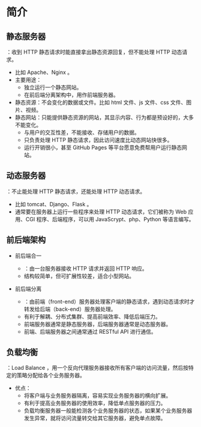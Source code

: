 # 简介

## 静态服务器

：收到 HTTP 静态请求时能直接拿出静态资源回复，但不能处理 HTTP 动态请求。
- 比如 Apache、Nginx 。
- 主要用途：
  - 独立运行一个静态网站。
  - 在前后端分离架构中，用作前端服务器。
- 静态资源：不会变化的数据或文件。比如 html 文件、js 文件、css 文件、图片、视频。
- 静态网站：只能提供静态资源的网站，其显示内容、行为都是预设好的，大多不能变化。
  - 与用户的交互性差，不能接收、存储用户的数据。
  - 只负责处理 HTTP 静态请求，因此访问速度比动态网站快很多。
  - 运行开销很小，甚至 GitHub Pages 等平台愿意免费帮用户运行静态网站。

## 动态服务器

：不止能处理 HTTP 静态请求，还能处理 HTTP 动态请求。
- 比如 tomcat、Django、Flask 。
- 通常要在服务器上运行一些程序来处理 HTTP 动态请求，它们被称为 Web 应用、CGI 程序、后端程序，可以用 JavaScrypt、php、Python 等语言编写。

## 前后端架构

- 前后端合一
  - ：由一台服务器接收 HTTP 请求并返回 HTTP 响应。
  - 结构较简单，但可扩展性较差，适合小型网站。

- 前后端分离
  - ：由前端（front-end）服务器处理客户端的静态请求，遇到动态请求时才转发给后端（back-end）服务器处理。
  - 有利于解耦、分布式集群、提高前端效率、降低后端压力。
  - 前端服务器通常是静态服务器，后端服务器通常是动态服务器。
  - 前端、后端服务器之间通常通过 RESTful API 进行通信。

## 负载均衡

：Load Balance ，用一个反向代理服务器接收所有客户端的访问流量，然后按特定的策略分配给各个业务服务器。
- 优点：
  - 将客户端与业务服务器隔离，容易实现业务服务器的横向扩展。
  - 有利于提高业务服务器的使用效率，降低单点服务器的压力。
  - 负载均衡服务器一般能检测各个业务服务器的状态，如果某个业务服务器发生异常，就将访问流量转交给其它服务器，避免单点故障。
